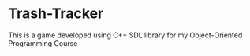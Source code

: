 # Trash-Tracker
This is a game developed using C++ SDL library for my Object-Oriented Programming  Course
